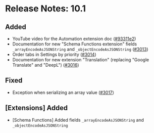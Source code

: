 # Release Notes: 10.1

## Added

- YouTube video for the Automation extension doc ([#93311e2](https://github.com/GatoGraphQL/GatoGraphQL/commit/93311e28ead43b18d4e18e1d19e3e0602de176af))
- Documentation for new "Schema Functions extension" fields `_arrayEncodeAsJSONString` and `_objectEncodeAsJSONString` ([#3013](https://github.com/GatoGraphQL/GatoGraphQL/pull/3013))
- Order tabs in Settings by priority ([#3014](https://github.com/GatoGraphQL/GatoGraphQL/pull/3014))
- Documentation for new extension "Translation" (replacing "Google Translate" and "DeepL") ([#3016](https://github.com/GatoGraphQL/GatoGraphQL/pull/3016))

## Fixed

- Exception when serializing an array value ([#3017](https://github.com/GatoGraphQL/GatoGraphQL/pull/3017))

## [Extensions] Added

- [Schema Functions] Added fields `_arrayEncodeAsJSONString` and `_objectEncodeAsJSONString`
